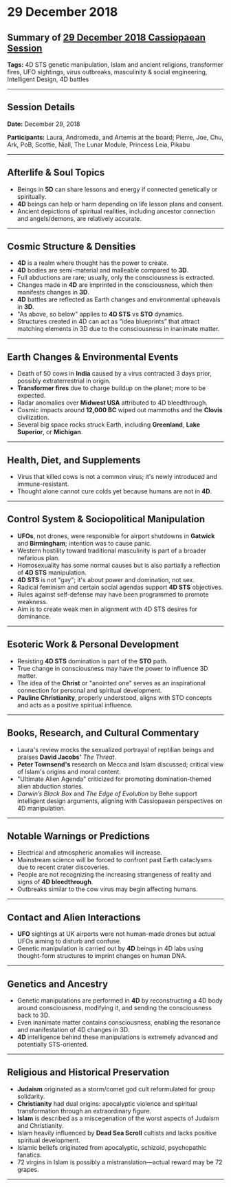 # 29 December 2018

## Summary of [29 December 2018 Cassiopaean Session](https://cassiopaea.org/forum/threads/session-29-december-2018.46645/#post-784946)

**Tags:** 4D STS genetic manipulation, Islam and ancient religions, transformer fires, UFO sightings, virus outbreaks, masculinity & social engineering, Intelligent Design, 4D battles

---


## Session Details

**Date:** December 29, 2018

**Participants:** Laura, Andromeda, and Artemis at the board; Pierre, Joe, Chu, Ark, PoB, Scottie, Niall, The Lunar Module, Princess Leia, Pikabu

---


## Afterlife & Soul Topics

- Beings in **5D** can share lessons and energy if connected genetically or spiritually.
- **4D** beings can help or harm depending on life lesson plans and consent.
- Ancient depictions of spiritual realities, including ancestor connection and angels/demons, are relatively accurate.

---


## Cosmic Structure & Densities

- **4D** is a realm where thought has the power to create.
- **4D** bodies are semi-material and malleable compared to **3D**.
- Full abductions are rare; usually, only the consciousness is extracted.
- Changes made in **4D** are imprinted in the consciousness, which then manifests changes in **3D**.
- **4D** battles are reflected as Earth changes and environmental upheavals in **3D**.
- "As above, so below" applies to **4D STS** vs **STO** dynamics.
- Structures created in 4D can act as “idea blueprints” that attract matching elements in 3D due to the consciousness in inanimate matter.

---


## Earth Changes & Environmental Events

- Death of 50 cows in **India** caused by a virus contracted 3 days prior, possibly extraterrestrial in origin.
- **Transformer fires** due to charge buildup on the planet; more to be expected.
- Radar anomalies over **Midwest USA** attributed to 4D bleedthrough.
- Cosmic impacts around **12,000 BC** wiped out mammoths and the **Clovis** civilization.
- Several big space rocks struck Earth, including **Greenland**, **Lake Superior**, or **Michigan**.

---


## Health, Diet, and Supplements

- Virus that killed cows is not a common virus; it's newly introduced and immune-resistant.
- Thought alone cannot cure colds yet because humans are not in **4D**.

---


## Control System & Sociopolitical Manipulation

- **UFOs**, not drones, were responsible for airport shutdowns in **Gatwick** and **Birmingham**; intention was to cause panic.
- Western hostility toward traditional masculinity is part of a broader nefarious plan.
- Homosexuality has some normal causes but is also partially a reflection of **4D STS** manipulation.
- **4D STS** is not "gay"; it's about power and domination, not sex.
- Radical feminism and certain social agendas support **4D STS** objectives.
- Rules against self-defense may have been programmed to promote weakness.
- Aim is to create weak men in alignment with 4D STS desires for dominance.

---


## Esoteric Work & Personal Development

- Resisting **4D STS** domination is part of the **STO** path.
- True change in consciousness may have the power to influence 3D matter.
- The idea of the **Christ** or "anointed one" serves as an inspirational connection for personal and spiritual development.
- **Pauline Christianity**, properly understood, aligns with STO concepts and acts as a positive spiritual influence.

---


## Books, Research, and Cultural Commentary

- Laura's review mocks the sexualized portrayal of reptilian beings and praises **David Jacobs'** *The Threat*.
- **Peter Townsend's** research on Mecca and Islam discussed; critical view of Islam's origins and moral content.
- "Ultimate Alien Agenda" criticized for promoting domination-themed alien abduction stories.
- *Darwin’s Black Box* and *The Edge of Evolution* by Behe support intelligent design arguments, aligning with Cassiopaean perspectives on 4D manipulation.

---


## Notable Warnings or Predictions

- Electrical and atmospheric anomalies will increase.
- Mainstream science will be forced to confront past Earth cataclysms due to recent crater discoveries.
- People are not recognizing the increasing strangeness of reality and signs of **4D bleedthrough**.
- Outbreaks similar to the cow virus may begin affecting humans.

---


## Contact and Alien Interactions

- **UFO** sightings at UK airports were not human-made drones but actual UFOs aiming to disturb and confuse.
- Genetic manipulation is carried out by **4D** beings in 4D labs using thought-form structures to imprint changes on human DNA.

---


## Genetics and Ancestry

- Genetic manipulations are performed in **4D** by reconstructing a 4D body around consciousness, modifying it, and sending the consciousness back to 3D.
- Even inanimate matter contains consciousness, enabling the resonance and manifestation of 4D changes in 3D.
- **4D** intelligence behind these manipulations is extremely advanced and potentially STS-oriented.

---


## Religious and Historical Preservation

- **Judaism** originated as a storm/comet god cult reformulated for group solidarity.
- **Christianity** had dual origins: apocalyptic violence and spiritual transformation through an extraordinary figure.
- **Islam** is described as a miscegenation of the worst aspects of Judaism and Christianity.
- Islam heavily influenced by **Dead Sea Scroll** cultists and lacks positive spiritual development.
- Islamic beliefs originated from apocalyptic, schizoid, psychopathic fanatics.
- 72 virgins in Islam is possibly a mistranslation—actual reward may be 72 grapes.

---



